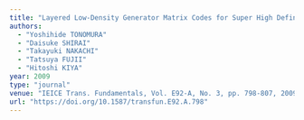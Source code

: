 ```yaml
---
title: "Layered Low-Density Generator Matrix Codes for Super High Definition Scalable Video Coding System"
authors:
  - "Yoshihide TONOMURA"
  - "Daisuke SHIRAI"
  - "Takayuki NAKACHI"
  - "Tatsuya FUJII"
  - "Hitoshi KIYA"
year: 2009
type: "journal"
venue: "IEICE Trans. Fundamentals, Vol. E92-A, No. 3, pp. 798-807, 2009-03-01."
url: "https://doi.org/10.1587/transfun.E92.A.798"
---
```


